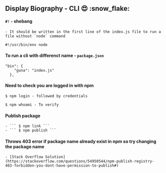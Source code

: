 ## Display Biography - CLI :heart_eyes: :snow_flake:

#### `#!` - shebang
    - It should be written in the first line of the index.js file to run a file without `node` command

```
#!/usr/bin/env node
```

#### To run a cli with differenct name - `package.json` 

```
"bin": {
    "guna": "index.js"
  },
```
#### Need to check you are logged in with npm

```
$ npm login - followed by credentials

$ npm whoami - To verify
```

#### Publish package

    - ``` $ npm link ```
    - ``` $ npm publish ```

#### Throws 403 error if package name already exist in npm so try changing the package name

    - [Stack Overflow Solution](https://stackoverflow.com/questions/54950544/npm-publish-registry-403-forbidden-you-dont-have-permission-to-publish#)

